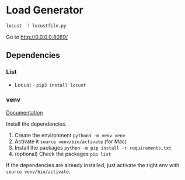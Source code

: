 # Load Generator

```bash
locust -f locustfile.py
```

Go to http://0.0.0.0:8089/

## Dependencies

### List

* Locust - `pip3 install locust`

### venv

[Documentation](https://docs.python.org/3/tutorial/venv.html)

Install the dependencies.

1. Create the environment `python3 -m venv venv`
2. Activate it `source venv/bin/activate` (for Mac)
3. Install the packages `python -m pip install -r requirements.txt`
4. (optional) Check the packages `pip list`

If the dependencies are already installed, just activate the right env with `source venv/bin/activate`.
